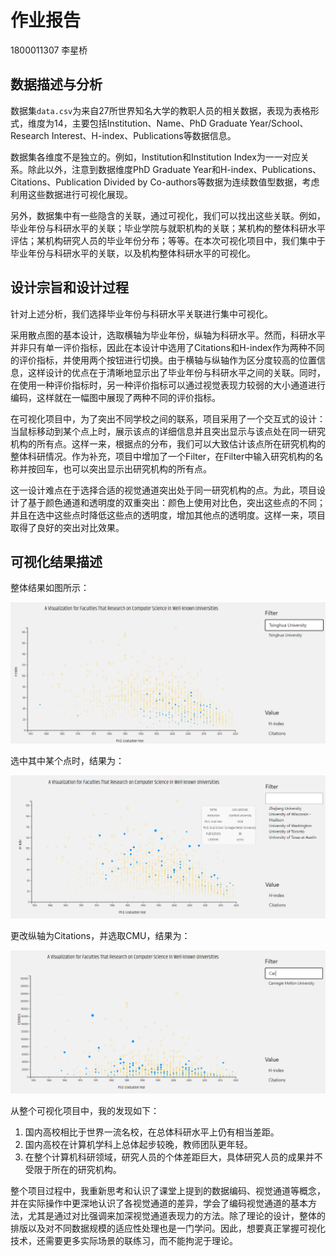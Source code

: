 # 作业报告

1800011307 李星桥

## 数据描述与分析

数据集`data.csv`为来自27所世界知名大学的教职人员的相关数据，表现为表格形式，维度为14，主要包括Institution、Name、PhD Graduate Year/School、Research Interest、H-index、Publications等数据信息。

数据集各维度不是独立的。例如，Institution和Institution Index为一一对应关系。除此以外，注意到数据维度PhD Graduate Year和H-index、Publications、Citations、Publication Divided by Co-authors等数据为连续数值型数据，考虑利用这些数据进行可视化展现。

另外，数据集中有一些隐含的关联，通过可视化，我们可以找出这些关联。例如，毕业年份与科研水平的关联；毕业学院与就职机构的关联；某机构的整体科研水平评估；某机构研究人员的毕业年份分布；等等。在本次可视化项目中，我们集中于毕业年份与科研水平的关联，以及机构整体科研水平的可视化。

## 设计宗旨和设计过程

针对上述分析，我们选择毕业年份与科研水平关联进行集中可视化。

采用散点图的基本设计，选取横轴为毕业年份，纵轴为科研水平。然而，科研水平并非只有单一评价指标，因此在本设计中选用了Citations和H-index作为两种不同的评价指标，并使用两个按钮进行切换。由于横轴与纵轴作为区分度较高的位置信息，这样设计的优点在于清晰地显示出了毕业年份与科研水平之间的关联。同时，在使用一种评价指标时，另一种评价指标可以通过视觉表现力较弱的大小通道进行编码，这样就在一幅图中展现了两种不同的评价指标。

在可视化项目中，为了突出不同学校之间的联系，项目采用了一个交互式的设计：当鼠标移动到某个点上时，展示该点的详细信息并且突出显示与该点处在同一研究机构的所有点。这样一来，根据点的分布，我们可以大致估计该点所在研究机构的整体科研情况。作为补充，项目中增加了一个Filter，在Filter中输入研究机构的名称并按回车，也可以突出显示出研究机构的所有点。

这一设计难点在于选择合适的视觉通道突出处于同一研究机构的点。为此，项目设计了基于颜色通道和透明度的双重突出：颜色上使用对比色，突出这些点的不同；并且在选中这些点时降低这些点的透明度，增加其他点的透明度。这样一来，项目取得了良好的突出对比效果。

## 可视化结果描述

整体结果如图所示：

![](./img1.png)

选中其中某个点时，结果为：

![](./img2.png)

更改纵轴为Citations，并选取CMU，结果为：

![](./img3.png)

从整个可视化项目中，我的发现如下：

1. 国内高校相比于世界一流名校，在总体科研水平上仍有相当差距。
2. 国内高校在计算机学科上总体起步较晚，教师团队更年轻。
3. 在整个计算机科研领域，研究人员的个体差距巨大，具体研究人员的成果并不受限于所在的研究机构。

整个项目过程中，我重新思考和认识了课堂上提到的数据编码、视觉通道等概念，并在实际操作中更深地认识了各视觉通道的差异，学会了编码视觉通道的基本方法，尤其是通过对比强调来加深视觉通道表现力的方法。除了理论的设计，整体的排版以及对不同数据规模的适应性处理也是一门学问。因此，想要真正掌握可视化技术，还需要更多实际场景的联练习，而不能拘泥于理论。